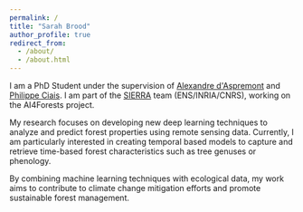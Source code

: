 ```yaml
---
permalink: /
title: "Sarah Brood"
author_profile: true
redirect_from:
  - /about/
  - /about.html
---
```


I am a PhD Student under the supervision of [Alexandre d'Aspremont](https://www.di.ens.fr/~aspremon/) and [Philippe Ciais](https://scholar.google.fr/citations?user=PJhqfAoAAAAJ&hl=fr). I am part of the [SIERRA](https://sierra-mlopt.github.io/team/) team (ENS/INRIA/CNRS), working on the AI4Forests project.

My research focuses on developing new deep learning techniques to analyze and predict forest properties using remote sensing data. Currently, I am particularly interested in creating temporal based models to capture and retrieve time-based forest characteristics such as tree genuses or phenology.

By combining machine learning techniques with ecological data, my work aims to contribute to climate change mitigation efforts and promote sustainable forest management.
